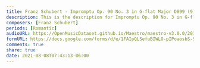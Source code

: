 ```yaml
---
title: Franz Schubert - Impromptu Op. 90 No. 3 in G-flat Major D899 (9)
description: This is the description for Impromptu Op. 90 No. 3 in G-flat Major D899 by Franz Schubert
composers: [Franz Schubert]
periods: [Romantic]
audioURL: https://OpenMusicDataset.github.io/Maestro/maestro-v3.0.0/2013/ORIG-MIDI_03_7_8_13_Group__MID--AUDIO_17_R2_2013_wav--2.midi
formURL: https://docs.google.com/forms/d/e/1FAIpQLSefuBIWLO-pIPoaosbS-SopTY5lciSwMZZbHzANvv8shuIpqQ/viewform
comments: true
share: true
date: 2021-08-08T07:43:13-06:00
---
```

